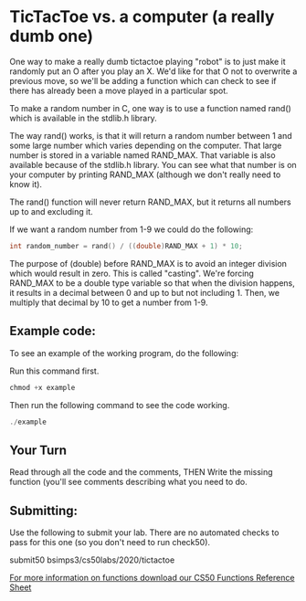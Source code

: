 # TicTacToe vs. a computer (a really dumb one) 

One way to make a really dumb tictactoe playing "robot" is to just make it randomly put an O after you play an X.  We'd like for that O not to overwrite a previous move, so we'll be adding a function which can check to see if there has already been a move played in a particular spot.

To make a random number in C, one way is to use a function named rand() which is available in the stdlib.h library.  

The way rand() works, is that it will return a random number between 1 and some large number which varies depending on the computer.  That large number is stored in a variable named RAND_MAX.  That variable is also available because of the stdlib.h library.  You can see what that number is on your computer by printing RAND_MAX (although we don't really need to know it).

The rand() function will never return RAND_MAX, but it returns all numbers up to and excluding it.  

If we want a random number from 1-9 we could do the following:

```c
int random_number = rand() / ((double)RAND_MAX + 1) * 10;
```

The purpose of (double) before RAND_MAX is to avoid an integer division which would result in zero.  This is called "casting".  We're forcing RAND_MAX to be a double type variable so that when the division happens, it results in a decimal between 0 and up to but not including 1.  Then, we multiply that decimal by 10 to get a number from 1-9.

## Example code:
To see an example of the working program, do the following:

Run this command first.
```c
chmod +x example
```
Then run the following command to see the code working. 
```c
./example
```

## Your Turn
Read through all the code and the comments, THEN Write the missing function (you'll see comments describing what you need to do.
## Submitting:
Use the following to submit your lab.  There are no automated checks to pass for this one (so you don't need to run check50).

submit50 bsimps3/cs50labs/2020/tictactoe

[For more information on functions download our CS50 Functions Reference Sheet](https://cs50.harvard.edu/ap/2020/assets/pdfs/functions.pdf)
